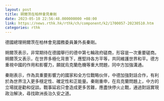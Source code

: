 ```yaml
---
layout: post
title: 朔爾茨在柏林會見秦剛
date: 2023-05-10 22:56:48.000000000 +08:00
link: https://news.rthk.hk/rthk/ch/component/k2/1700057-20230510.htm
categories: rthk
---
```


德國總理朔爾茨在柏林會見國務委員兼外長秦剛。

朔爾茨表示，非常期待在德國舉行的德中第七輪政府磋商，形容是一次重要磋商。朔爾茨又表示，在世界多極化背景下，應堅持各方平等，共同維護世界和平。德方重視中國的作用和影響力，願就烏克蘭危機等重大問題，同中方加強溝通。

秦剛表示，作為具重要影響力的國家和全方位戰略伙伴，中德加強對話合作，有利於為世界注入更多穩定性、確定性和正能量。秦剛重申，在烏克蘭問題上，中方的立場就是勸和促談。戰事延宕只會造成更多苦難，應盡快停火止戰，通過對話實現政治解決，尋找歐洲長治久安之道。
